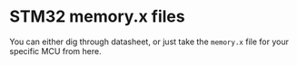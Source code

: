 # STM32 memory.x files

You can either dig through datasheet, or just take the `memory.x` file for your specific MCU from here.
